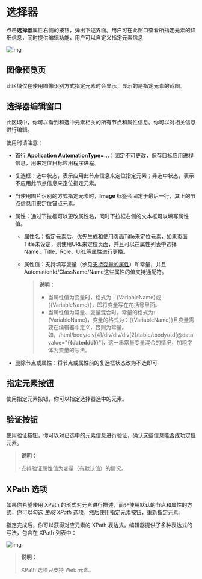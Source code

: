 # 选择器

点击**选择器**属性右侧的按钮，弹出下述界面。用户可在此窗口查看所指定元素的详细信息，同时提供编辑功能，用户可以自定义指定元素信息

![img](https://docimages.blob.core.chinacloudapi.cn/images/Amanda/Tutorial/Selector/%E9%80%89%E6%8B%A9%E5%99%A8%E7%BC%96%E8%BE%91%E5%99%A8.png)

## 图像预览页

此区域仅在使用图像识别方式指定元素时会显示，显示的是指定元素的截图。

## 选择器编辑窗口

此区域中，你可以看到和选中元素相关的所有节点和属性信息。你可以对相关信息进行编辑。

使用时请注意：
- 首行 **Application AutomationType=...**：固定不可更改，保存目标应用进程信息，用来定位目标应用程序进程。
- 复选框：选中状态，表示应用此节点信息来定位指定元素；非选中状态，表示不应用此节点信息来定位指定元素。
- 当使用图片识别的方式指定元素时，**Image** 标签会固定于最后一行，其上的节点信息用来定位锚点元素。
- 属性：通过下拉框可以更改属性名，同时下拉框右侧的文本框可以填写属性值。
  
    - 属性名：指定元素后，优先生成和使用页面Title来定位元素，如果页面Title未设定，则使用URL来定位页面，并且可以在属性列表中选择Name、Title、Role、URL等属性进行更换。
    - 属性值：支持填写变量（参见[支持变量的属性](Activities/../SupportedVariableName.md)）和常量，并且AutomationId/ClassName/Name这些属性的值支持通配符。
      
      >**说明：**
      >
      >- 当属性值为变量时，格式为：{VariableName}或{{VariableName}}，即将变量写在花括号里面。
      >- 当属性值为常量、变量混合时，常量的格式为:{VariableName}，变量的格式为：{{VariableName}}且变量需要在编辑器中定义，否则为常量。如，/html/body/div[4]/div/div/div[2]/table/tbody//td[@data-value="**{{dateddd}}**"]，这一串常量变量混合的情况，加粗字体为变量的写法。
  
- 删除节点或属性：将节点或属性前的复选框状态改为不选即可

## 指定元素按钮

使用指定元素按钮，你可以指定选择器选中的元素。

## 验证按钮

使用验证按钮，你可以对已选中的元素信息进行验证，确认这些信息能否成功定位元素。

>**说明：**
>
>支持验证属性值为变量（有默认值）的情况。

## XPath 选项

如果你希望使用 XPath 的形式对元素进行描述，而非使用默认的节点和属性的方式，你可以勾选 *生成 XPath* 选项，然后使用指定元素按钮，重新指定元素。

指定完成后，你可以获得对应元素的 XPath 表达式。编辑器提供了多种表达式的写法，包含在 XPath 列表中：

![img](https://docimages.blob.core.chinacloudapi.cn/images/Studio/xpathlist20210316.png)

>**说明：**
>
>XPath 选项只支持 Web 元素。
